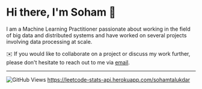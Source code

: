 # Hi there, I'm Soham :wave:

I am a Machine Learning Practitioner passionate about working in the field of big data and distributed systems and have worked on several projects involving data processing at scale.


:envelope: If you would like to collaborate on a project or discuss my work further, please don't hesitate to reach out to me via [email](sohamt09@gmail.com).

___
![GitHub Views](https://komarev.com/ghpvc/?username=sohamtalukdar)
https://leetcode-stats-api.herokuapp.com/sohamtalukdar
